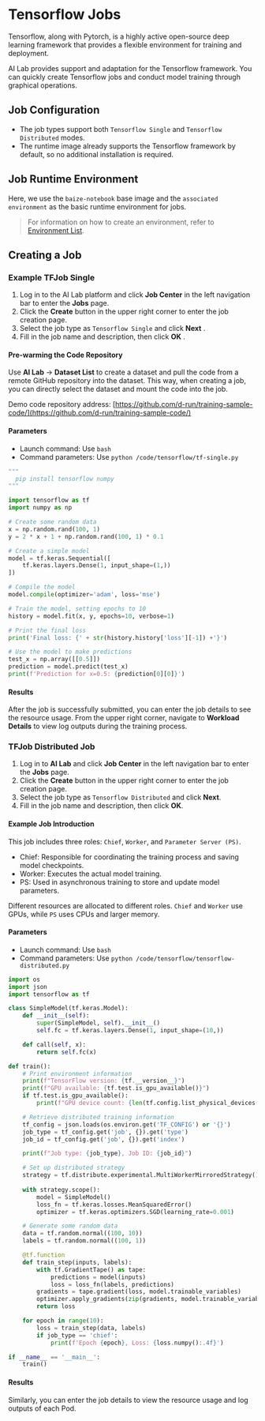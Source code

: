 # Tensorflow Jobs

Tensorflow, along with Pytorch, is a highly active open-source deep learning framework
that provides a flexible environment for training and deployment.

AI Lab provides support and adaptation for the Tensorflow framework.
You can quickly create Tensorflow jobs and conduct model training through graphical operations.

## Job Configuration

- The job types support both `Tensorflow Single` and `Tensorflow Distributed` modes.
- The runtime image already supports the Tensorflow framework by default,
  so no additional installation is required.

## Job Runtime Environment

Here, we use the `baize-notebook` base image and the `associated environment` as the basic runtime environment for jobs.

> For information on how to create an environment, refer to [Environment List](../dataset/environments.md).

## Creating a Job

### Example TFJob Single

<!-- add screenshot later -->

1. Log in to the AI Lab platform and click **Job Center** in the left navigation bar
   to enter the **Jobs** page.
2. Click the **Create** button in the upper right corner to enter the job creation page.
3. Select the job type as `Tensorflow Single` and click **Next** .
4. Fill in the job name and description, then click **OK** .

#### Pre-warming the Code Repository

Use **AI Lab** -> **Dataset List** to create a dataset and pull the code from a remote GitHub repository into the dataset. 
This way, when creating a job, you can directly select the dataset and mount the code into the job.

Demo code repository address: [https://github.com/d-run/training-sample-code/](https://github.com/d-run/training-sample-code/)

#### Parameters

- Launch command: Use `bash`
- Command parameters: Use `python /code/tensorflow/tf-single.py`

```python
"""
  pip install tensorflow numpy
"""

import tensorflow as tf
import numpy as np

# Create some random data
x = np.random.rand(100, 1)
y = 2 * x + 1 + np.random.rand(100, 1) * 0.1

# Create a simple model
model = tf.keras.Sequential([
    tf.keras.layers.Dense(1, input_shape=(1,))
])

# Compile the model
model.compile(optimizer='adam', loss='mse')

# Train the model, setting epochs to 10
history = model.fit(x, y, epochs=10, verbose=1)

# Print the final loss
print('Final loss: {' + str(history.history['loss'][-1]) +'}')

# Use the model to make predictions
test_x = np.array([[0.5]])
prediction = model.predict(test_x)
print(f'Prediction for x=0.5: {prediction[0][0]}')
```

#### Results

After the job is successfully submitted, you can enter the job details to see the resource usage. From the upper right corner, navigate to **Workload Details** to view log outputs during the training process.

### TFJob Distributed Job

1. Log in to **AI Lab** and click **Job Center** in the left navigation bar to enter the **Jobs** page.
2. Click the **Create** button in the upper right corner to enter the job creation page.
3. Select the job type as `Tensorflow Distributed` and click **Next**.
4. Fill in the job name and description, then click **OK**.

#### Example Job Introduction

<!-- add screenshot later -->

This job includes three roles: `Chief`, `Worker`, and `Parameter Server (PS)`.

- Chief: Responsible for coordinating the training process and saving model checkpoints.
- Worker: Executes the actual model training.
- PS: Used in asynchronous training to store and update model parameters.

Different resources are allocated to different roles. `Chief` and `Worker` use GPUs,
while `PS` uses CPUs and larger memory.

#### Parameters

- Launch command: Use `bash`
- Command parameters: Use `python /code/tensorflow/tensorflow-distributed.py`

```python
import os
import json
import tensorflow as tf

class SimpleModel(tf.keras.Model):
    def __init__(self):
        super(SimpleModel, self).__init__()
        self.fc = tf.keras.layers.Dense(1, input_shape=(10,))

    def call(self, x):
        return self.fc(x)

def train():
    # Print environment information
    print(f"TensorFlow version: {tf.__version__}")
    print(f"GPU available: {tf.test.is_gpu_available()}")
    if tf.test.is_gpu_available():
        print(f"GPU device count: {len(tf.config.list_physical_devices('GPU'))}")

    # Retrieve distributed training information
    tf_config = json.loads(os.environ.get('TF_CONFIG') or '{}')
    job_type = tf_config.get('job', {}).get('type')
    job_id = tf_config.get('job', {}).get('index')

    print(f"Job type: {job_type}, Job ID: {job_id}")

    # Set up distributed strategy
    strategy = tf.distribute.experimental.MultiWorkerMirroredStrategy()
    
    with strategy.scope():
        model = SimpleModel()
        loss_fn = tf.keras.losses.MeanSquaredError()
        optimizer = tf.keras.optimizers.SGD(learning_rate=0.001)

    # Generate some random data
    data = tf.random.normal((100, 10))
    labels = tf.random.normal((100, 1))

    @tf.function
    def train_step(inputs, labels):
        with tf.GradientTape() as tape:
            predictions = model(inputs)
            loss = loss_fn(labels, predictions)
        gradients = tape.gradient(loss, model.trainable_variables)
        optimizer.apply_gradients(zip(gradients, model.trainable_variables))
        return loss

    for epoch in range(10):
        loss = train_step(data, labels)
        if job_type == 'chief':
            print(f'Epoch {epoch}, Loss: {loss.numpy():.4f}')

if __name__ == '__main__':
    train()
```

#### Results

Similarly, you can enter the job details to view the resource usage and log outputs of each Pod.
